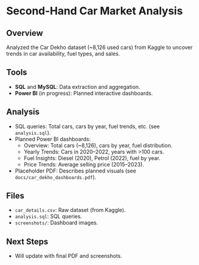 # Second-Hand Car Market Analysis

## Overview
Analyzed the Car Dekho dataset (~8,126 used cars) from Kaggle to uncover trends in car availability, fuel types, and sales.

## Tools
- **SQL** and **MySQL**: Data extraction and aggregation.
- **Power BI** (in progress): Planned interactive dashboards.

## Analysis
- SQL queries: Total cars, cars by year, fuel trends, etc. (see `analysis.sql`).
- Planned Power BI dashboards:
  - Overview: Total cars (~8,126), cars by year, fuel distribution.
  - Yearly Trends: Cars in 2020–2022, years with >100 cars.
  - Fuel Insights: Diesel (2020), Petrol (2022), fuel by year.
  - Price Trends: Average selling price (2015–2023).
- Placeholder PDF: Describes planned visuals (see `docs/car_dekho_dashboards.pdf`).

## Files
- `car_details.csv`: Raw dataset (from Kaggle).
- `analysis.sql`: SQL queries.
- `screenshots/`: Dashboard images.

## Next Steps
- Will update with final PDF and screenshots.
